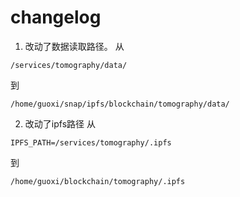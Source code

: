 # changelog
1. 改动了数据读取路径。
从
```
/services/tomography/data/
```
到
```
/home/guoxi/snap/ipfs/blockchain/tomography/data/
```

2. 改动了ipfs路径
从
```
IPFS_PATH=/services/tomography/.ipfs
```

到
```
/home/guoxi/blockchain/tomography/.ipfs
```
